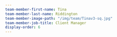 ```yaml
---
team-member-first-name: Tina
team-member-last-name: Riddington
team-member-image-path: "/img/team/Tinav3-sq.jpg"
team-member-job-title: Client Manager
display-order: 6
---
```

